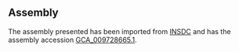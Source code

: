 
Assembly
--------

The assembly presented has been imported from 
[INSDC](http://www.insdc.org) and has the assembly accession
[GCA\_009728665.1](http://www.ebi.ac.uk/ena/data/view/GCA_009728665.1).

